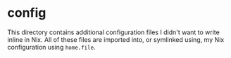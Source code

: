 # config

This directory contains additional configuration files I didn't want to write inline in Nix. All of these files are imported into, or symlinked using, my Nix configuration using `home.file`.
